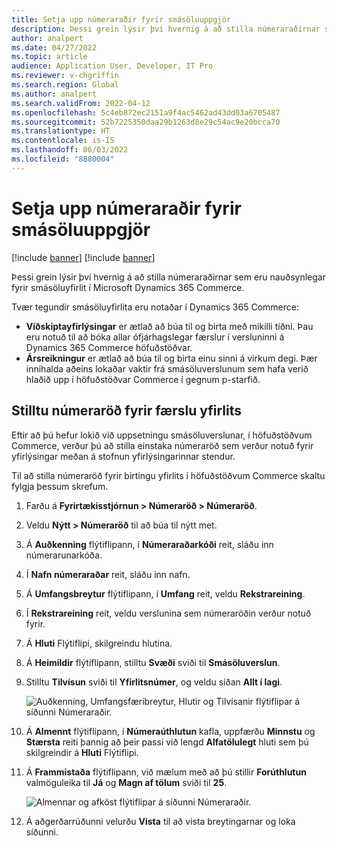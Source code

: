 ```yaml
---
title: Setja upp númeraraðir fyrir smásöluuppgjör
description: Þessi grein lýsir því hvernig á að stilla númeraraðirnar sem eru nauðsynlegar fyrir smásöluyfirlit í Microsoft Dynamics 365 Commerce.
author: analpert
ms.date: 04/27/2022
ms.topic: article
audience: Application User, Developer, IT Pro
ms.reviewer: v-chgriffin
ms.search.region: Global
ms.author: analpert
ms.search.validFrom: 2022-04-12
ms.openlocfilehash: 5c4eb872ec2151a9f4ac5462ad43dd03a6705487
ms.sourcegitcommit: 52b7225350daa29b1263d8e29c54ac9e20bcca70
ms.translationtype: HT
ms.contentlocale: is-IS
ms.lasthandoff: 06/03/2022
ms.locfileid: "8880004"
---
```

# <a name="set-up-number-sequences-for-retail-statements"></a>Setja upp númeraraðir fyrir smásöluuppgjör

[!include [banner](includes/banner.md)]
[!include [banner](includes/preview-banner.md)]

Þessi grein lýsir því hvernig á að stilla númeraraðirnar sem eru nauðsynlegar fyrir smásöluyfirlit í Microsoft Dynamics 365 Commerce.

Tvær tegundir smásöluyfirlita eru notaðar í Dynamics 365 Commerce: 

- **Viðskiptayfirlýsingar** er ætlað að búa til og birta með mikilli tíðni. Þau eru notuð til að bóka allar ófjárhagslegar færslur í versluninni á Dynamics 365 Commerce höfuðstöðvar. 
- **Ársreikningur** er ætlað að búa til og birta einu sinni á virkum degi. Þær innihalda aðeins lokaðar vaktir frá smásöluverslunum sem hafa verið hlaðið upp í höfuðstöðvar Commerce í gegnum p-starfið.

## <a name="configure-a-number-sequence-for-statement-posting"></a>Stilltu númeraröð fyrir færslu yfirlits

Eftir að þú hefur lokið við uppsetningu smásöluverslunar, í höfuðstöðvum Commerce, verður þú að stilla einstaka númeraröð sem verður notuð fyrir yfirlýsingar meðan á stofnun yfirlýsingarinnar stendur.

Til að stilla númeraröð fyrir birtingu yfirlits í höfuðstöðvum Commerce skaltu fylgja þessum skrefum.

1. Farðu á **Fyrirtækisstjórnun \> Númeraröð \> Númeraröð**.
1. Veldu **Nýtt \> Númeraröð** til að búa til nýtt met.
1. Á **Auðkenning** flýtiflipann, í **Númeraraðarkóði** reit, sláðu inn númerarunarkóða.
1. Í **Nafn númeraraðar** reit, sláðu inn nafn.
1. Á **Umfangsbreytur** flýtiflipann, í **Umfang** reit, veldu **Rekstrareining**.
1. Í **Rekstrareining** reit, veldu verslunina sem númeraröðin verður notuð fyrir.
1. Á **Hluti** Flýtiflipi, skilgreindu hlutina.
1. Á **Heimildir** flýtiflipann, stilltu **Svæði** sviði til **Smásöluverslun**.
1. Stilltu **Tilvísun** sviði til **Yfirlitsnúmer**, og veldu síðan **Allt í lagi**.

    ![Auðkenning, Umfangsfæribreytur, Hlutir og Tilvísanir flýtiflipar á síðunni Númeraraðir.](media/retail-statements-num-seq-setup-01.png)

1. Á **Almennt** flýtiflipann, í **Númeraúthlutun** kafla, uppfærðu **Minnstu** og **Stærsta** reiti þannig að þeir passi við lengd **Alfatölulegt** hluti sem þú skilgreindir á **Hluti** Flýtiflipi.
1. Á **Frammistaða** flýtiflipann, við mælum með að þú stillir **Forúthlutun** valmöguleika til **Já** og **Magn af tölum** sviði til **25**.

    ![Almennar og afköst flýtiflipar á síðunni Númeraraðir.](media/retail-statements-num-seq-setup-02.png)

1. Á aðgerðarrúðunni velurðu **Vista** til að vista breytingarnar og loka síðunni.
